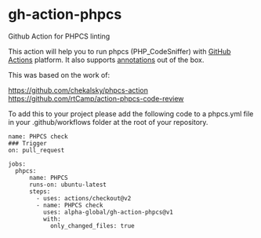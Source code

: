 # gh-action-phpcs
Github Action for PHPCS linting

This action will help you to run phpcs (PHP_CodeSniffer) with [GitHub Actions](https://github.com/features/actions) platform. It also supports [annotations](https://help.github.com/en/github/collaborating-with-issues-and-pull-requests/about-status-checks#checks) out of the box.

This was based on the work of:

https://github.com/chekalsky/phpcs-action
https://github.com/rtCamp/action-phpcs-code-review

To add this to your project please add the following code to a phpcs.yml file in your .github/workflows folder at the root of your repository.

```
name: PHPCS check
### Trigger
on: pull_request

jobs:
  phpcs:
      name: PHPCS
      runs-on: ubuntu-latest
      steps:
        - uses: actions/checkout@v2
        - name: PHPCS check
          uses: alpha-global/gh-action-phpcs@v1
          with:
            only_changed_files: true
```
